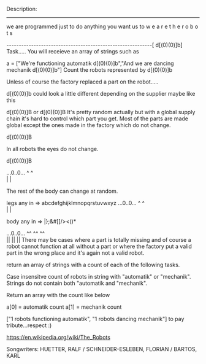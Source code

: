 Description:

------------------------------------------------------------------
 we are programmed just to do anything you want us to
          w e  a r e  t h e  r o b o t s


-----------------------------------------------------------[ d[(0)(0)]b]
Task..... You will receieve an array of strings such as

a = ["We're functioning automatik d[(0)(0)]b","And we are dancing mechanik d[(0)(0)]b"]
Count the robots represented by d[(0)(0)]b

Unless of course the factory replaced a part on the robot.....

d[(0)(0)]b could look a little different depending on the supplier maybe like this 

d[(0)(0)]B or d[(0)(0}]B
It's pretty random actually but with a global supply chain it's hard to control which part you get. Most of the parts are made global except the ones made in the factory which do not change.

d[(0)(0)]B 

In all robots the eyes do not change.

d[(0)(0)]B 

...0..0...
   ^  ^            
   |  | 

The rest of the body can change at random.

legs any in => abcdefghijklmnopqrstuvwxyz
...0..0... 
^        ^             
|        |

body any in => |};&#[]/><()*


...0..0... 
 ^^ ^^ ^^            
 || || ||
There may be cases where a part is totally missing and of course a robot cannot function at all without a part or where the factory put a valid part in the wrong place and it's again not a valid robot.

return an array of strings with a count of each of the following tasks.

Case insensitve count of robots in string with "automatik" or "mechanik". Strings do not contain both "automatik and "mechanik".

Return an array with the count like below

a[0] = automatik count
a[1] = mechanik count

["1 robots functioning automatik", "1 robots dancing mechanik"]
to pay tribute...respect :)

https://en.wikipedia.org/wiki/The_Robots

Songwriters: HUETTER, RALF / SCHNEIDER-ESLEBEN, FLORIAN / BARTOS, KARL